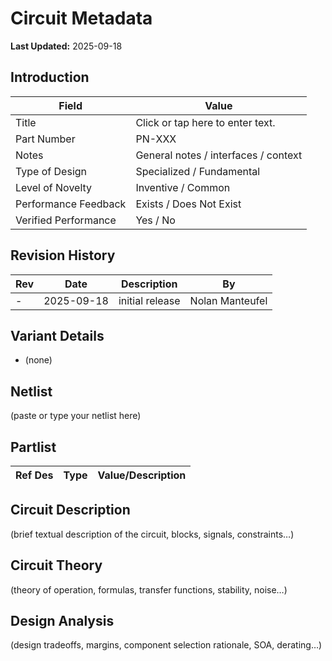 # Circuit Metadata

**Last Updated:** 2025-09-18

## Introduction

| Field                  | Value                     |
| ---------------------- | ------------------------- |
| Title                  | Click or tap here to enter text. |
| Part Number            | PN-XXX                    |
| Notes                  | General notes / interfaces / context |
| Type of Design         | Specialized / Fundamental |
| Level of Novelty       | Inventive / Common        |
| Performance Feedback   | Exists / Does Not Exist   |
| Verified Performance   | Yes / No                  |

## Revision History

| Rev | Date | Description | By |
| --- | ---- | ----------- | -- |
| - | 2025-09-18 | initial release | Nolan Manteufel |

## Variant Details

- (none)

## Netlist

(paste or type your netlist here)

## Partlist

| Ref Des | Type | Value/Description |
| ------- | ---- | ----------------- |

## Circuit Description

(brief textual description of the circuit, blocks, signals, constraints…)

## Circuit Theory

(theory of operation, formulas, transfer functions, stability, noise…)

## Design Analysis

(design tradeoffs, margins, component selection rationale, SOA, derating…)
